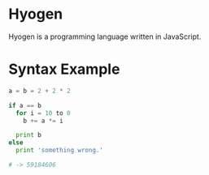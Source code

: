 # Hyogen
Hyogen is a programming language written in JavaScript.

# Syntax Example

```python
a = b = 2 + 2 * 2

if a == b
  for i = 10 to 0
    b += a *= i

  print b
else
  print 'something wrong.'

# -> 59184606
```
